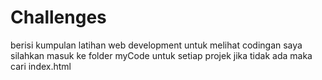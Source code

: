 # Challenges
berisi kumpulan latihan web development
untuk melihat codingan saya silahkan masuk ke folder myCode untuk setiap projek jika tidak ada maka cari index.html
